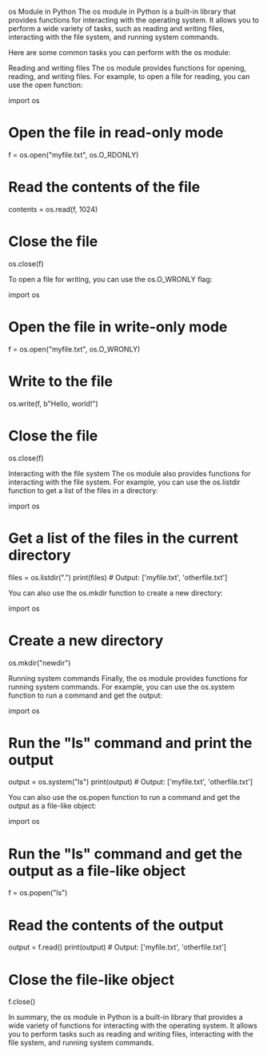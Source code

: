 os Module in Python
The os module in Python is a built-in library that provides functions for interacting with the operating system. It allows you to perform a wide variety of tasks, such as reading and writing files, interacting with the file system, and running system commands.

Here are some common tasks you can perform with the os module:

Reading and writing files The os module provides functions for opening, reading, and writing files. For example, to open a file for reading, you can use the open function:

import os
# Open the file in read-only mode
f = os.open("myfile.txt", os.O_RDONLY)
# Read the contents of the file
contents = os.read(f, 1024)
# Close the file
os.close(f)

To open a file for writing, you can use the os.O_WRONLY flag:

import os
# Open the file in write-only mode
f = os.open("myfile.txt", os.O_WRONLY)
# Write to the file
os.write(f, b"Hello, world!")
# Close the file
os.close(f)

Interacting with the file system
The os module also provides functions for interacting with the file system. For example, you can use the os.listdir function to get a list of the files in a directory:

import os
# Get a list of the files in the current directory
files = os.listdir(".")
print(files)  # Output: ['myfile.txt', 'otherfile.txt']

You can also use the os.mkdir function to create a new directory:

import os
# Create a new directory
os.mkdir("newdir")

Running system commands
Finally, the os module provides functions for running system commands. For example, you can use the os.system function to run a command and get the output:

import os
# Run the "ls" command and print the output
output = os.system("ls")
print(output)  # Output: ['myfile.txt', 'otherfile.txt']

You can also use the os.popen function to run a command and get the output as a file-like object:

import os
# Run the "ls" command and get the output as a file-like object
f = os.popen("ls")
# Read the contents of the output
output = f.read()
print(output)  # Output: ['myfile.txt', 'otherfile.txt']
# Close the file-like object
f.close()

In summary, the os module in Python is a built-in library that provides a wide variety of functions for interacting with the operating system. It allows you to perform tasks such as reading and writing files, interacting with the file system, and running system commands.